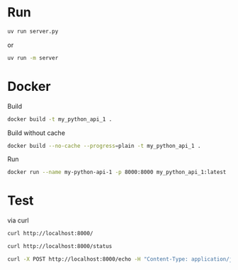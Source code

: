 # Run

```bash
uv run server.py
```

or

```bash
uv run -m server
```

# Docker

Build

```bash
docker build -t my_python_api_1 .
```

Build without cache

```bash
docker build --no-cache --progress=plain -t my_python_api_1 .
```

Run

```bash
docker run --name my-python-api-1 -p 8000:8000 my_python_api_1:latest
```

# Test

via curl

```bash
curl http://localhost:8000/
```

```bash
curl http://localhost:8000/status
```

```bash
curl -X POST http://localhost:8000/echo -H "Content-Type: application/json" -d '{"message":"Hello from curl!"}'
```
